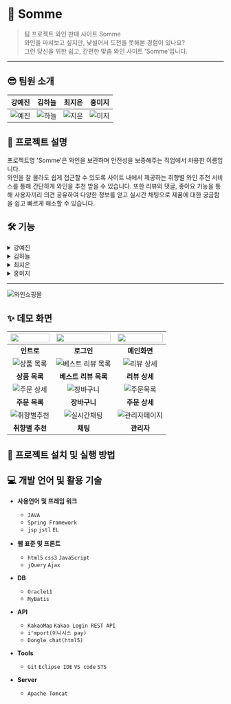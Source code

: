 # 🍷 Somme

> 팀 프로젝트 와인 판매 사이트 Somme<br>
와인을 마셔보고 싶지만, 낯설어서 도전을 못해본 경험이 있나요?<br>
그런 당신을 위한 쉽고, 간편한 맞춤 와인 사이트 ‘Somme’입니다.
<hr>

## 😎 팀원 소개

강예진 | 김하늘 | 최지은 | 홍미지
---|---|---|---|
![예진](https://user-images.githubusercontent.com/108658971/201602638-4fdc5ed9-6a13-41d0-9263-55b4c7396176.png)|![하늘](https://user-images.githubusercontent.com/118153241/201795460-999efd95-bcd9-481a-bcab-70e3a566c2c6.jpg)|![지은](https://user-images.githubusercontent.com/108658971/201602234-5c09e1b4-9a28-4050-9626-7909ef901885.png)|![미지](https://user-images.githubusercontent.com/108658971/201602230-6d2ec90b-5f72-4c2c-a4cc-a0bcc23a9cd1.png)

## 📌 프로젝트 설명
프로젝트명 'Somme'은 와인을 보관하며 안전성을 보증해주는 직업에서 차용한 이름입니다.<br>
와인을 잘 몰라도 쉽게 접근할 수 있도록 사이트 내에서 제공하는 취향별 와인 추천 서비스를 통해 간단하게 와인을 추천 받을 수 있습니다.
또한 리뷰와 댓글, 좋아요 기능을 통해 사용자끼리 의견 공유하여 다양한 정보를 얻고 실시간 채팅으로 제품에 대한 궁금함을 쉽고 빠르게 해소할 수 있습니다.

## 🛠 기능
<details>
    <summary>강예진</summary>

* Product
    *  각 상품을 종류와 국가로 나눠서 상품분류 DB 설계
    *  상품 장바구니 추가/삭제 기능
    *  Main의 best 와인 상품 정렬 기능
    *  원하는 조건별 상품 정렬기능

* Cart
    *  제품 수량 변경 기능
    *  선택상품 삭제/장바구니 비우기 기능

* Order
    *  5만원 이상 구매 시 무료 배송 기능
    *  결제 API를 활용한 결제 기능
    *  관리자 승인을 통한 무통장 입금/방문 결제 기능
    *  회원별 주문 취소/반품 신청 기능
    *  회원별 주문정보/주문상세, 반품정보/반품상세 조회 기능

* ADMIN > order 
    *  주문 리스트
        *  회원별 입금 확인을 통한 주문처리 기능
        *  미처리된 주문 목록 정렬 및 페이징 기능
        *  주문자명/상품명/처리여부에 따른 검색 기능
    *  반품 리스트
        *  회원별 상품 확인을 통한 반품처리 기능
        *  미처리된 반품 목록 정렬 및 페이징 기능
        *  주문자명/상품명/처리여부에 따른 검색 기능

</details>
<details>
    <summary>김하늘</summary>

쓰세요
</details>
<details>
    <summary>최지은</summary>

* 취향별 추천
    *  선택한 항목에 맞춘 제품 추천 기능
    *  참여한 인원 카운팅 기능
    *  추천된 제품의 상세페이지 연결
    
* 게시판
    *  Q&A, 리뷰 CRUD/검색/페이징/사진업로드
    *  공지사항 첨부파일 다운로드 기능
    *  관심있는 리뷰 좋아요 추가/삭제 기능
    *  댓글, 리댓글 추가/삭제 기능
    *  댓글, 리댓글, 좋아요 게시글별 총 개수 
    *  Q&A 문답 기능
    *  상세페이지의 이전글/다음글 이동 기능
    *  이벤트 배너 연결된 페이지 이동 기능
    
* 관리자
    *  게시글 현황 확인 및 조회
    *  각 작성글, 댓글 삭제 권한
    *  공지사항, 이벤트 CRUD/페이징/사진,파일업로드
    *  메인의 이벤트배너 등록/해제 기능
    *  베스트리뷰 등록/해제 기능
    *  Q&A 답변 작성/수정 기능
    
* 메인
    *  지도 API활용 매장 위치 확인

</details>
<details>
    <summary>홍미지</summary>

* Intro
    *  연령 확인 안내 페이지
    
* Search
    *  상품 검색 기능(한글명, 영문명)
    
* ADMIN > Product
    *  상품 등록 시 필수 정보 유효성 검사
    *  MultipartFile을 이용한 상품 이미지 업로드
    *  베스트와인으로 설정 시 메인페이지에 상품 등록 
    *  상품 수정 기능
    *  상품 전체 및 선택 삭제 기능
    *  상품명/상품명+영문명/종류/국가에 따른 검색 기능 (대소문자 구분 없음)
    *  페이징 처리 기능
    
* ETC
    *  챗봇 활용해 사용자들끼리 다양한 정보 공유 가능
</details>

<hr>

![와인쇼핑몰](https://user-images.githubusercontent.com/108658971/201612754-15dda315-80c7-4b57-aac2-1f66c7f36e54.png)

<!--
사진: 프로세스 정의서 

<프로젝트 설명서 첨부> -->

## ✨ 데모 화면

<img src = "https://user-images.githubusercontent.com/118153241/201815134-109365e0-a534-489a-b693-9a62599a7662.JPG" width="100%" height="40%"> | <img src = "https://user-images.githubusercontent.com/118153241/201819133-2c88dffe-8abe-4fe3-a0c8-eed226ca40d1.JPG" width="100%" height="40%"> | <img src = "https://user-images.githubusercontent.com/118153241/201819514-ebf06def-2862-4051-bb96-2902df052c32.JPG" width="100%" height="40%">
:---:|:---:|:---:|
**인트로** | **로그인** | **메인화면**
![상품 목록](https://user-images.githubusercontent.com/80384316/201819775-50e672b3-84be-42f1-994e-948e684f40ce.png) | ![베스트 리뷰 목록](https://user-images.githubusercontent.com/80384316/201821542-43a866af-c04f-4c42-a629-9076dd08f905.png) | ![리뷰 상세](https://user-images.githubusercontent.com/80384316/201821548-0be63e0e-b8a2-449e-9f1c-1c973e7ff204.png)
**상품 목록** | **베스트 리뷰 목록** | **리뷰 상세**
![주문 상세](https://user-images.githubusercontent.com/108658971/201819415-9132275b-688a-499c-92af-81bf1f8c7b9b.png) | ![장바구니](https://user-images.githubusercontent.com/108658971/201819418-d2aedf78-99df-4b98-a0bb-f76e093e1f21.png) | ![주문목록](https://user-images.githubusercontent.com/108658971/201819420-87e6f548-c10b-480f-8965-eddeaaa32232.png)
**주문 목록** | **장바구니** | **주문 상세**
![취향별추천](https://user-images.githubusercontent.com/108658971/201817809-baa6a897-84c9-4c4f-9a23-97bf77085c4d.png) | ![실시간채팅](https://user-images.githubusercontent.com/108658971/201817304-98fa01d8-d011-4bec-b2a2-a5206a7a7ce2.png) | ![관리자페이지](https://user-images.githubusercontent.com/108658971/201817309-d53864c0-1638-46d3-bb87-2f8f77c23f66.png)
**취향별 추천** | **채팅** | **관리자**


## 🔎 프로젝트 설치 및 실행 방법
<!-- (배포메뉴얼)
(ppt 링크 첨부)
 -->

## 💻 개발 언어 및 활용 기술

* <b>사용언어 및 프레임 워크</b>
  *  ` JAVA `
  * ` Spring Framework `
  * ` jsp ` ` jstl ` ` EL `

* <b>웹 표준 및 프론트</b>
  *  ` html5 ` ` css3 ` ` JavaScript `
  *  ` jQuery ` ` Ajax `
 
* <b>DB</b>
  *  ` Oracle11 ` 
  *  ` MyBatis ` 

* <b>API</b>
  *  ` KakaoMap ` ` Kakao Login REST API ` 
  *  ` i'mport(이니시스 pay) `
  *  ` Dongle chat(html5) `

* <b>Tools</b>
  *  ` Git ` ` Eclipse IDE ` ` VS code ` ` STS `

* <b>Server</b>
  *  ` Apache Tomcat ` 
